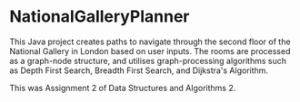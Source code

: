# NationalGalleryPlanner

This Java project creates paths to navigate through the second floor of the National Gallery in London based on user inputs. The rooms are processed as a graph-node structure, and utilises graph-processing algorithms such as Depth First Search, Breadth First Search, and Dijkstra's Algorithm.

This was Assignment 2 of Data Structures and Algorithms 2.
